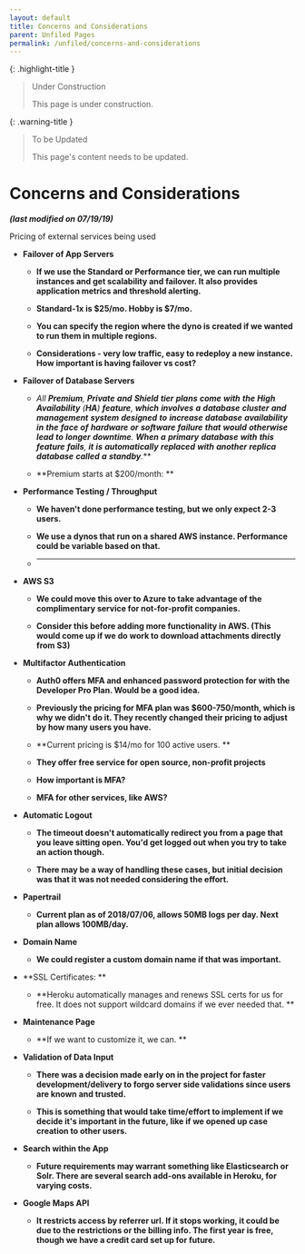 ```yaml
---
layout: default
title: Concerns and Considerations
parent: Unfiled Pages
permalink: /unfiled/concerns-and-considerations
---
```


{: .highlight-title }
> Under Construction
>
> This page is under construction.

{: .warning-title }
> To be Updated
>
> This page's content needs to be updated.

# Concerns and Considerations

***(**last** **modified** **on** 07/19/19)***

Pricing of external services being used

-   **Failover of App Servers**

    -   **If we use the Standard or Performance tier, we can run
        multiple instances and get scalability and failover. It also
        provides application metrics and threshold alerting.**

    -   **Standard-1x is $25/mo. Hobby is $7/mo.**

    -   **You can specify the region where the dyno is created if we
        wanted to run them in multiple regions.**

    -   **Considerations - very low traffic, easy to redeploy a new
        instance. How important is having failover vs cost?**


-   **Failover of Database Servers**

    -   **​*All** **Premium**, **Private** **and** **Shield** **tier**
        **plans** **come** **with** **the** **High** **Availability**
        (**HA**) **feature**, **which** **involves** **a** **database**
        **cluster** **and** **management** **system** **designed**
        **to** **increase** **database** **availability** **in** **the**
        **face** **of** **hardware** **or** **software** **failure**
        **that** **would** **otherwise** **lead** **to** **longer**
        **downtime**. **When** **a** **primary** **database** **with**
        **this** **feature** **fails**, **it** **is** **automatically**
        **replaced** **with** **another** **replica** **database**
        **called** **a** **standby**.***

    -   **Premium starts at $200/month: **


-   **Performance Testing / Throughput**

    -   **We haven't done performance testing, but we only expect 2-3
        users.**

    -   **We use a dynos that run on a shared AWS instance. Performance
        could be variable based on that.**

    -   ** **


-   **AWS S3**

    -   **We could move this over to Azure to take advantage of the
        complimentary service for not-for-profit companies.**

    -   **Consider this before adding more functionality in AWS. (This
        would come up if we do work to download attachments directly
        from S3)**


-   **Multifactor Authentication**

    -   **Auth0 offers MFA and enhanced password protection for with the
        Developer Pro Plan. Would be a good idea.**

    -   **Previously the pricing for MFA plan was $600-750/month, which
        is why we didn't do it. They recently changed their pricing to
        adjust by how many users you have.**

    -   **Current pricing is $14/mo for 100 active users. **

    -   **They offer free service for open source, non-profit projects**

    -   **How important is MFA?**

    -   **MFA for other services, like AWS?**


-   **Automatic Logout**

    -   **The timeout doesn't automatically redirect you from a page
        that you leave sitting open. You'd get logged out when you try
        to take an action though.**

    -   **There may be a way of handling these cases, but initial
        decision was that it was not needed considering the effort.**


-   **Papertrail**

    -   **Current plan as of 2018/07/06, allows 50MB logs per day. Next
        plan allows 100MB/day.**


-   **Domain Name**

    -   **We could register a custom domain name if that was
        important.**


-   **SSL Certificates: **

    -   **Heroku automatically manages and renews SSL certs for us for
        free. It does not support wildcard domains if we ever needed
        that. **


-   **Maintenance Page**

    -   **If we want to customize it, we can. **


-   **Validation of Data Input**

    -   **There was a decision made early on in the project for faster
        development/delivery to forgo server side validations since
        users are known and trusted.**

    -   **This is something that would take time/effort to implement if
        we decide it's important in the future, like if we opened up
        case creation to other users.**


-   **Search within the App**

    -   **Future requirements may warrant something like Elasticsearch
        or Solr. There are several search add-ons available in Heroku,
        for varying costs.**


-   **Google Maps API**

    -   **It restricts access by referrer url. If it stops working, it
        could be due to the restrictions or the billing info. The first
        year is free, though we have a credit card set up for future.**
